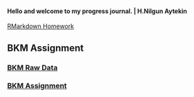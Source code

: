 #### Hello and welcome to my progress journal. | H.Nilgun Aytekin

[RMarkdown Homework](RMarkdown-Homework.html)

## BKM Assignment
### [BKM Raw Data](2019-BKM%20Rapor-Konsolide.xlsx?raw=true)
### [BKM Assignment](Assignment-BKM-Report.html)
